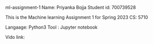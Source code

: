 ml-assignment-1
Name: Priyanka Bojja Student id: 700739528

This is the Machine learning Assignment 1 for Spring 2023 CS: 5710

Langaage: Python3 Tool : Jupyter notebook

Vido link: 
